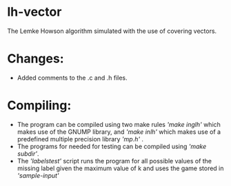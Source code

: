 lh-vector
=========

The Lemke Howson algorithm simulated with the use of covering vectors.

Changes:
============
- Added comments to the .c and .h files.

Compiling:
============
- The program can be compiled using two make rules _'make inglh'_ which
  makes use of the GNUMP library, and _'make inlh'_ which makes use of a
  predefined multiple precision library _'mp.h'_ .
- The programs for needed for testing can be compiled using _'make subdir'_.
- The _'labelstest'_ script runs the program for all possible values of the
  missing label given the maximum value of k and uses the game stored in 
  _'sample-input'_